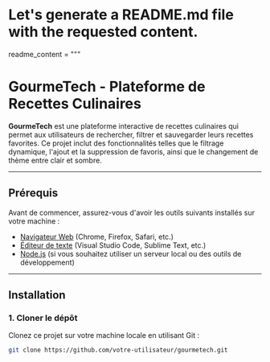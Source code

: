# Let's generate a README.md file with the requested content.

readme_content = """
# GourmeTech - Plateforme de Recettes Culinaires

**GourmeTech** est une plateforme interactive de recettes culinaires qui permet aux utilisateurs de rechercher, filtrer et sauvegarder leurs recettes favorites. Ce projet inclut des fonctionnalités telles que le filtrage dynamique, l'ajout et la suppression de favoris, ainsi que le changement de thème entre clair et sombre.

---

## Prérequis

Avant de commencer, assurez-vous d'avoir les outils suivants installés sur votre machine :

- [Navigateur Web](https://www.google.com/chrome/) (Chrome, Firefox, Safari, etc.)
- [Éditeur de texte](https://code.visualstudio.com/) (Visual Studio Code, Sublime Text, etc.)
- [Node.js](https://nodejs.org/) (si vous souhaitez utiliser un serveur local ou des outils de développement)

---

## Installation

### 1. Cloner le dépôt

Clonez ce projet sur votre machine locale en utilisant Git :

```bash
git clone https://github.com/votre-utilisateur/gourmetech.git
